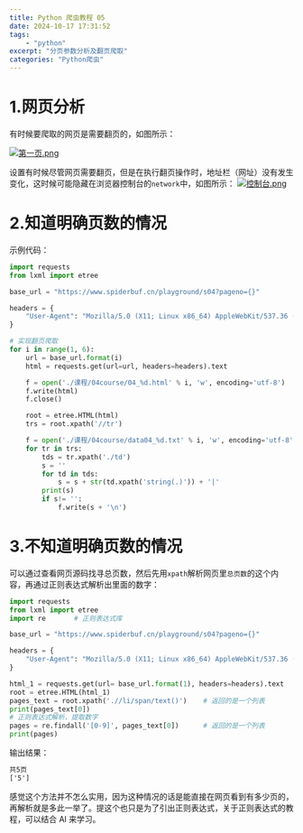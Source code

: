 ```yaml
---
title: Python 爬虫教程 05
date: 2024-10-17 17:31:52
tags:
    - "python"
excerpt: "分页参数分析及翻页爬取"
categories: "Python爬虫"
---
```



# 1.网页分析

有时候要爬取的网页是需要翻页的，如图所示：

[![第一页.png](https://s21.ax1x.com/2024/10/17/pAUAa1e.png)](https://imgse.com/i/pAUAa1e)

设置有时候尽管网页需要翻页，但是在执行翻页操作时，地址栏（网址）没有发生变化，这时候可能隐藏在浏览器控制台的`network`中，如图所示：
[![控制台.png](https://s21.ax1x.com/2024/10/17/pAUAwXd.png)](https://imgse.com/i/pAUAwXd)

# 2.知道明确页数的情况

示例代码：
```Python
import requests
from lxml import etree

base_url = "https://www.spiderbuf.cn/playground/s04?pageno={}"

headers = {
    "User-Agent": "Mozilla/5.0 (X11; Linux x86_64) AppleWebKit/537.36 (KHTML, like Gecko) Chrome/130.0.0.0 Safari/537.36",
}

# 实现翻页爬取
for i in range(1, 6):
    url = base_url.format(i)
    html = requests.get(url=url, headers=headers).text

    f = open('./课程/04course/04_%d.html' % i, 'w', encoding='utf-8')
    f.write(html)
    f.close()

    root = etree.HTML(html)
    trs = root.xpath('//tr')

    f = open('./课程/04course/data04_%d.txt' % i, 'w', encoding='utf-8')
    for tr in trs:
        tds = tr.xpath('./td')
        s = ''
        for td in tds:
            s = s + str(td.xpath('string(.)')) + '|'
        print(s)
        if s!= '':
            f.write(s + '\n')
```

# 3.不知道明确页数的情况

可以通过查看网页源码找寻总页数，然后先用`xpath`解析网页里`总页数`的这个内容，再通过正则表达式解析出里面的数字：
```Python
import requests
from lxml import etree
import re       # 正则表达式库

base_url = "https://www.spiderbuf.cn/playground/s04?pageno={}"

headers = {
    "User-Agent": "Mozilla/5.0 (X11; Linux x86_64) AppleWebKit/537.36 (KHTML, like Gecko) Chrome/130.0.0.0 Safari/537.36",
}

html_1 = requests.get(url= base_url.format(1), headers=headers).text
root = etree.HTML(html_1)
pages_text = root.xpath('.//li/span/text()')    # 返回的是一个列表
print(pages_text[0])
# 正则表达式解析，提取数字
pages = re.findall('[0-9]', pages_text[0])      # 返回的是一个列表
print(pages)
```

输出结果：
```txt
共5页
['5']
```

感觉这个方法并不怎么实用，因为这种情况的话是能直接在网页看到有多少页的，再解析就是多此一举了。提这个也只是为了引出正则表达式，关于正则表达式的教程，可以结合 AI 来学习。